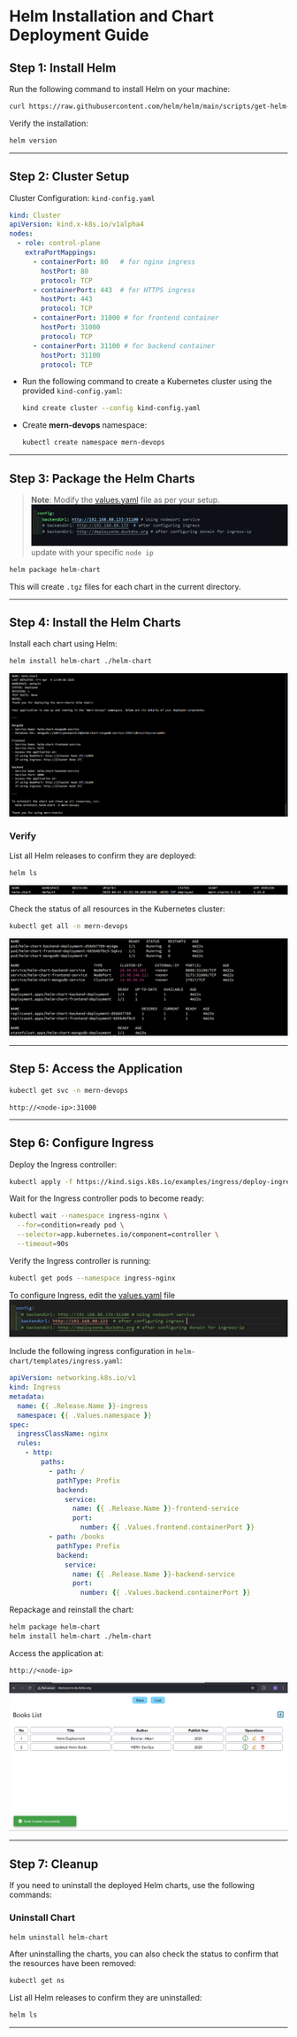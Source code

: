 # Helm Installation and Chart Deployment Guide

## Step 1: Install Helm

Run the following command to install Helm on your machine:

```bash
curl https://raw.githubusercontent.com/helm/helm/main/scripts/get-helm-3 | bash
```

Verify the installation:

```bash
helm version
```

---

## Step 2: Cluster Setup

Cluster Configuration: `kind-config.yaml`
```yaml
kind: Cluster
apiVersion: kind.x-k8s.io/v1alpha4
nodes:
  - role: control-plane
    extraPortMappings:
      - containerPort: 80   # for nginx ingress
        hostPort: 80
        protocol: TCP
      - containerPort: 443  # for HTTPS ingress
        hostPort: 443
        protocol: TCP
      - containerPort: 31000 # for frontend container
        hostPort: 31000
        protocol: TCP
      - containerPort: 31100 # for backend container
        hostPort: 31100
        protocol: TCP
```

- Run the following command to create a Kubernetes cluster using the provided `kind-config.yaml`:

  ```bash
  kind create cluster --config kind-config.yaml
  ```

- Create **mern-devops** namespace:

  ```bash
  kubectl create namespace mern-devops
  ```


---

## Step 3: Package the Helm Charts

> **Note**: Modify the [values.yaml](../helm-chart/values.yaml) file as per your setup.
![values-2](./assets/values-2.png)
update with your specific `node ip`

```bash
helm package helm-chart
```

This will create `.tgz` files for each chart in the current directory.

---

## Step 4: Install the Helm Charts

Install each chart using Helm:

```bash
helm install helm-chart ./helm-chart
```
![helm-install](./assets/helm-install.png)

### Verify

List all Helm releases to confirm they are deployed:

```bash
helm ls
```
![helm-install](./assets/helm-ls.png)

Check the status of all resources in the Kubernetes cluster:

```bash
kubectl get all -n mern-devops
```
![helm-get-all](./assets/helm-get-all.png)

---

## Step 5: Access the Application

```bash
kubectl get svc -n mern-devops
```

```
http://<node-ip>:31000
```

---

## Step 6: Configure Ingress

Deploy the Ingress controller:

```bash
kubectl apply -f https://kind.sigs.k8s.io/examples/ingress/deploy-ingress-nginx.yaml
```

Wait for the Ingress controller pods to become ready:

```bash
kubectl wait --namespace ingress-nginx \
  --for=condition=ready pod \
  --selector=app.kubernetes.io/component=controller \
  --timeout=90s
```

Verify the Ingress controller is running:

```bash
kubectl get pods --namespace ingress-nginx
```

To configure Ingress, edit the [values.yaml](../helm-chart/values.yaml) file 
![values.png](./assets/values.png)

Include the following ingress configuration in `helm-chart/templates/ingress.yaml`:

```yaml
apiVersion: networking.k8s.io/v1
kind: Ingress
metadata:
  name: {{ .Release.Name }}-ingress
  namespace: {{ .Values.namespace }}
spec:
  ingressClassName: nginx
  rules:
    - http:
        paths:
          - path: /
            pathType: Prefix
            backend:
              service:
                name: {{ .Release.Name }}-frontend-service
                port:
                  number: {{ .Values.frontend.containerPort }}
          - path: /books
            pathType: Prefix
            backend:
              service:
                name: {{ .Release.Name }}-backend-service
                port:
                  number: {{ .Values.backend.containerPort }}
```

Repackage and reinstall the chart:

```bash
helm package helm-chart
helm install helm-chart ./helm-chart
```

Access the application at:

```
http://<node-ip>
```
![helm-dns](./assets/helm-dns.png)

---

## Step 7: Cleanup

If you need to uninstall the deployed Helm charts, use the following commands:

### Uninstall Chart

```bash
helm uninstall helm-chart
```

After uninstalling the charts, you can also check the status to confirm that the resources have been removed:

```bash
kubectl get ns
```

List all Helm releases to confirm they are uninstalled:

```bash
helm ls
```

---

